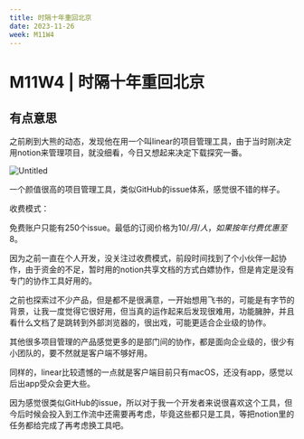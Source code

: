 ```yaml
---
title: 时隔十年重回北京
date: 2023-11-26
week: M11W4
---
```



# M11W4 ****| 时隔十年重回北京****

## 有点意思

之前刷到大熊的动态，发现他在用一个叫linear的项目管理工具，由于当时刚决定用notion来管理项目，就没细看，今日又想起来决定下载探究一番。

![Untitled](https://prod-files-secure.s3.us-west-2.amazonaws.com/634feb62-4891-4273-969b-580311829edb/cfe45898-5c5e-467a-848b-1509a388889d/Untitled.png)

一个颜值很高的项目管理工具，类似GitHub的issue体系，感觉很不错的样子。

收费模式：

免费账户只能有250个issue。最低的订阅价格为$10/月/人，如果按年付费优惠至$8。

因为之前一直在个人开发，没关注过收费模式，前段时间找到了个小伙伴一起协作，由于资金的不足，暂时用的notion共享文档的方式白嫖协作，但是肯定是没有专门的协作工具好用的。

之前也探索过不少产品，但是都不是很满意，一开始想用飞书的，可能是有字节的背景，让我一度觉得它很好用，但当真的运作起来后发现很难用，功能臃肿，并且看什么文档了是跳转到外部浏览器的，很出戏，可能更适合企业级的协作。

其他很多项目管理的产品感觉更多的是部门间的协作，都是面向企业级的，很少有小团队的，要不然就是客户端不够好用。

同样的，linear比较遗憾的一点就是客户端目前只有macOS，还没有app，感觉以后出app受众会更大些。

因为感觉很类似GitHub的issue，所以对于我一个开发者来说很喜欢这个工具，但今后时候会投入到工作流中还需要再考虑，毕竟这些都只是工具，等把notion里的任务都给完成了再考虑换工具吧。